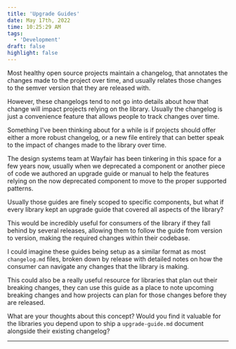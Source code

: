 ```yaml
---
title: 'Upgrade Guides'
date: May 17th, 2022
time: 10:25:29 AM
tags:
  - 'Development'
draft: false
highlight: false
---
```


Most healthy open source projects maintain a changelog, that annotates the
changes made to the project over time, and usually relates those changes to the
semver version that they are released with.

However, these changelogs tend to not go into details about how that change will
impact projects relying on the library. Usually the changelog is just a
convenience feature that allows people to track changes over time.

Something I've been thinking about for a while is if projects should offer
either a more robust changelog, or a new file entirely that can better speak to
the impact of changes made to the library over time.

The design systems team at Wayfair has been tinkering in this space for a few
years now, usually when we deprecated a component or another piece of code we
authored an upgrade guide or manual to help the features relying on the now
deprecated component to move to the proper supported patterns.

Usually those guides are finely scoped to specific components, but what if every
library kept an upgrade guide that covered all aspects of the library?

This would be incredibly useful for consumers of the library if they fall behind
by several releases, allowing them to follow the guide from version to version,
making the required changes within their codebase.

I could imagine these guides being setup as a similar format as most
`changelog.md` files, broken down by release with detailed notes on how the
consumer can navigate any changes that the library is making.

This could also be a really useful resource for libraries that plan out their
breaking changes, they can use this guide as a place to note upcoming breaking
changes and how projects can plan for those changes before they are released.

What are your thoughts about this concept? Would you find it valuable for the
libraries you depend upon to ship a `upgrade-guide.md` document alongside their
existing changelog?

<Spacer />

---

<Spacer />
